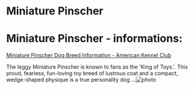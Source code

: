 # Miniature Pinscher

# Miniature Pinscher - informations:

[Miniature Pinscher Dog Breed Information - American Kennel Club](https://www.akc.org/dog-breeds/miniature-pinscher/)

The leggy Miniature Pinscher is known to fans as the 'King of Toys.'. This proud, fearless, fun-loving toy breed of lustrous coat and a compact, wedge-shaped physique is a true personality dog ...![photo](https://www.alcazar.in/UserUploads/Editted-Images/1wCOyeqcO8WuXXTPUPNu.jpg)